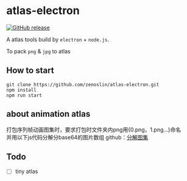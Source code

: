# atlas-electron

[![GitHub release](https://img.shields.io/badge/release-v0.0.1-blue.svg)](https://github.com/zenoslin/atlas-electron/releases)

A atlas tools build by `electron` + `node.js`.

To pack `png` & `jpg` to atlas

## How to start

``` -shell
git clone https://github.com/zenoslin/atlas-electron.git
npm install
npm run start
```

## about animation atlas

打包序列帧动画图集时，要求打包时文件夹内png用{0.png，1.png...}命名  
并用以下js代码分解分base64的图片数组
github：[分解图集](https://github.com/zenoslin/javascript-demo/tree/master/JavaScript/%E5%9B%BE%E9%9B%86%E5%88%86%E8%A7%A3)

## Todo

- [ ] tiny atlas